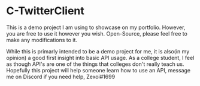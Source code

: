 # C-TwitterClient
This is a demo project I am using to showcase on my portfolio. However, you are free to use it however you wish. Open-Source, please feel free to make any modifications to it.

While this is primarly intended to be a demo project for me, it is also(in my opinion) a good first insight into basic API usage. As a college student, I feel as though API's
are one of the things that colleges don't really teach us. Hopefully this project will help someone learn how to use an API, message me on Discord if you need help,
Zexoi#1699
